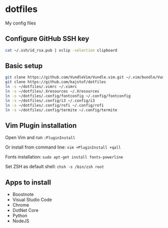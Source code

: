 # dotfiles

My config files

## Configure GitHub SSH key

```bash
cat ~/.ssh/id_rsa.pub | xclip -selection clipboard
```

## Basic setup

```bash
git clone https://github.com/VundleVim/Vundle.vim.git ~/.vim/bundle/Vundle.vim
git clone https://github.com/kajstof/dotfiles
ln -s ~/dotfiles/.vimrc ~/.vimrc
ln -s ~/dotfiles/.Xresources ~/.Xresources
ln -s ~/dotfiles/.config/fontconfig ~/.config/fontconfig
ln -s ~/dotfiles/.config/i3 ~/.config/i3
ln -s ~/dotfiles/.config/rofi ~/.config/rofi
ln -s ~/dotfiles/.config/termite ~/.config/termite
```

## Vim Plugin installation

Open Vim and run `:PluginInstall`

Or install from command line: `vim +PluginInstall +qall`

Fonts installation: `sudo apt-get install fonts-powerline`

Set ZSH as default shell: `chsh -s /bin/zsh root`

## Apps to install

- Boostnote
- Visual Studio Code
- Chrome
- DotNet Core
- Python
- NodeJS
